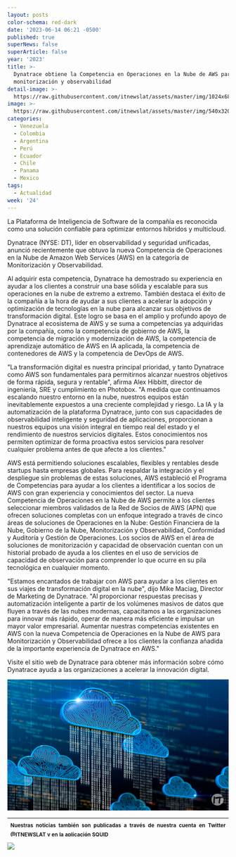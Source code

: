 ```yaml
---
layout: posts
color-schema: red-dark
date: '2023-06-14 06:21 -0500'
published: true
superNews: false
superArticle: false
year: '2023'
title: >-
  Dynatrace obtiene la Competencia en Operaciones en la Nube de AWS para
  monitorización y observabilidad
detail-image: >-
  https://raw.githubusercontent.com/itnewslat/assets/master/img/1024x680/Cloud-g.jpg
image: >-
  https://raw.githubusercontent.com/itnewslat/assets/master/img/540x320/Cloud2-p.jpg
categories:
  - Venezuela
  - Colombia
  - Argentina
  - Perú
  - Ecuador
  - Chile
  - Panama
  - Mexico
tags:
  - Actualidad
week: '24'
---
```

La Plataforma de Inteligencia de Software de la compañía es reconocida como una solución confiable para optimizar entornos híbridos y multicloud.

Dynatrace (NYSE: DT), líder en observabilidad y seguridad unificadas, anunció recientemente que obtuvo la nueva Competencia de Operaciones en la Nube de Amazon Web Services (AWS) en la categoría de Monitorización y Observabilidad. 

Al adquirir esta competencia, Dynatrace ha demostrado su experiencia en ayudar a los clientes a construir una base sólida y escalable para sus operaciones en la nube de extremo a extremo. También destaca el éxito de la compañía a la hora de ayudar a sus clientes a acelerar la adopción y optimización de tecnologías en la nube para alcanzar sus objetivos de transformación digital. Este logro se basa en el amplio y profundo apoyo de Dynatrace al ecosistema de AWS y se suma a competencias ya adquiridas por la compañía, como la competencia de gobierno de AWS, la competencia de migración y modernización de AWS, la competencia de aprendizaje automático de AWS en IA aplicada, la competencia de contenedores de AWS y la competencia de DevOps de AWS.

"La transformación digital es nuestra principal prioridad, y tanto Dynatrace como AWS son fundamentales para permitirnos alcanzar nuestros objetivos de forma rápida, segura y rentable", afirma Alex Hibbitt, director de ingeniería, SRE y cumplimiento en Photobox. "A medida que continuamos escalando nuestro entorno en la nube, nuestros equipos están inevitablemente expuestos a una creciente complejidad y riesgo. La IA y la automatización de la plataforma Dynatrace, junto con sus capacidades de observabilidad inteligente y seguridad de aplicaciones, proporcionan a nuestros equipos una visión integral en tiempo real del estado y el rendimiento de nuestros servicios digitales. Estos conocimientos nos permiten optimizar de forma proactiva estos servicios para resolver cualquier problema antes de que afecte a los clientes."

AWS está permitiendo soluciones escalables, flexibles y rentables desde startups hasta empresas globales. Para respaldar la integración y el despliegue sin problemas de estas soluciones, AWS estableció el Programa de Competencias para ayudar a los clientes a identificar a los socios de AWS con gran experiencia y conocimientos del sector. La nueva Competencia de Operaciones en la Nube de AWS permite a los clientes seleccionar miembros validados de la Red de Socios de AWS (APN) que ofrecen soluciones completas con un enfoque integrado a través de cinco áreas de soluciones de Operaciones en la Nube: Gestión Financiera de la Nube, Gobierno de la Nube, Monitorización y Observabilidad, Conformidad y Auditoría y Gestión de Operaciones. Los socios de AWS en el área de soluciones de monitorización y capacidad de observación cuentan con un historial probado de ayuda a los clientes en el uso de servicios de capacidad de observación para comprender lo que ocurre en su pila tecnológica en cualquier momento.

"Estamos encantados de trabajar con AWS para ayudar a los clientes en sus viajes de transformación digital en la nube", dijo Mike Maciag, Director de Marketing de Dynatrace. "Al proporcionar respuestas precisas y automatización inteligente a partir de los volúmenes masivos de datos que fluyen a través de las nubes modernas, capacitamos a las organizaciones para innovar más rápido, operar de manera más eficiente e impulsar un mayor valor empresarial. Aumentar nuestras competencias existentes en AWS con la nueva Competencia de Operaciones en la Nube de AWS para Monitorización y Observabilidad ofrece a los clientes la confianza añadida de la importante experiencia de Dynatrace en AWS."

Visite el sitio web de Dynatrace para obtener más información sobre cómo Dynatrace ayuda a las organizaciones a acelerar la innovación digital.

![](https://raw.githubusercontent.com/itnewslat/assets/master/img/540x320/Cloud2-p.jpg)

<table style="height: 42px;" width="569">
<tbody>
<tr>
<td style="text-align: justify;"><sub><strong>Nuestras noticias también son publicadas a través de nuestra cuenta en Twitter <a href="https://twitter.com/itnewslat?lang=es">@ITNEWSLAT</a> y en la aplicación <a href="https://squidapp.co/en/">SQUID</a></strong></sub></td>
</tr>
</tbody>
</table>
<img src="https://tracker.metricool.com/c3po.jpg?hash=56f88a41e39ab42c063cc51676587a04"/>